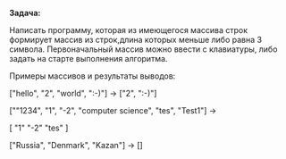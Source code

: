 **Задача:**

Написать программу, которая из имеющегося массива строк формирует массив из строк,длина которых меньше либо равна 3 символа. Первоначальный массив можно ввести с клавиатуры, 
либо задать на старте выполнения алгоритма.

Примеры массивов и результаты выводов:

["hello", "2", "world", ":-)"] -> ["2", ":-)"]

[""1234", "1", "-2", "computer science", "tes", "Test1"] -> 

[ "1"  "-2"  "tes" ]

["Russia", "Denmark", "Kazan"] -> []  